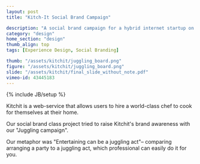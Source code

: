 ```yaml
---
layout: post
title: "Kitch-It Social Brand Campaign"

description: "A social brand campaign for a hybrid internet startup on Stanford Campus."
category: "design"
home_section: "design"
thumb_align: top
tags: [Experience Design, Social Branding]

thumb: "/assets/kitchit/juggling_board.png"
figure: "/assets/kitchit/juggling_board.png"
slide: "/assets/kitchit/final_slide_without_note.pdf"
vimeo-id: 43445183
---
```

{% include JB/setup %}

Kitchit is a web-service that allows users to hire a world-class chef to cook for themselves at their home.

Our social brand class project tried to raise Kitchit's brand awareness with our "Juggling campaign".

Our metaphor was "Entertaining can be a juggling act"–  comparing arranging a party to a juggling act, which professional can easily do it for you.
